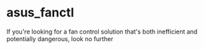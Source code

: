# asus_fanctl
If you're looking for a fan control solution that's both inefficient and potentially dangerous, look no further
